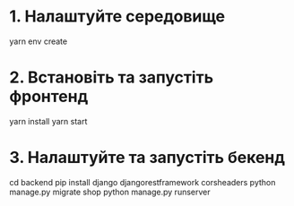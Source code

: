 # 1. Налаштуйте середовище
yarn env create

# 2. Встановіть та запустіть фронтенд
yarn install
yarn start

# 3. Налаштуйте та запустіть бекенд
cd backend
pip install django djangorestframework corsheaders
python manage.py migrate shop
python manage.py runserver
